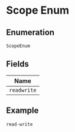 
# Scope Enum

## Enumeration

`ScopeEnum`

## Fields

| Name |
|  --- |
| `readwrite` |

## Example

```
read-write
```

